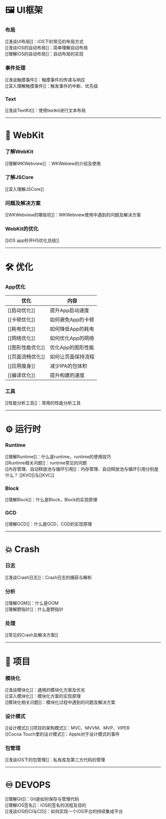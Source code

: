 # 🖼 UI框架  
### 布局  
[[浅谈UI布局]]：iOS下的常见的布局方式  
[[浅谈iOS的自动布局]]：简单理解自动布局  
[[理解iOS的自动布局]]：自动布局的实现  

### 事件处理  
[[浅谈触摸事件]]：触摸事件的传递与响应   
[[深入理解触摸事件]]：触发事件的中断、优先级  

### Text  
[[浅谈TextKit]]：使用textkit进行文本布局  

---

# 📡 WebKit 
### 了解WebKit
[[理解WKWebview]] ：WKWebiew的介绍及使用  

### 了解JSCore
[[深入理解JSCore]]

### 问题及解决方案
[[WKWebview的哪些坑]]：WKWebview使用中遇到的问题及解决方案  

### WebKit的优化
[[iOS app秒开H5优化总结]]

---

# 🛠 优化  
### App优化  

优化 | 内容
-- | --
[[启动优化]]|提升App启动速度  
[[卡顿优化]]|如何避免App的卡顿  
[[耗电优化]]|如何降低App的耗电  
[[网络优化]]|如何优化App的网络    
[[图形性能优化]]|优化App的图形性能  
[[页面流畅优化]]|如何让页面保持流程  
[[应用瘦身]]|减少IPA的包体积  
[[编译优化]]|提升构建的速度    

### 工具
[[性能分析工具]]：常用的性能分析工具   

---

# ⚙️ 运行时  
### Runtime  
[[理解Runtime]]：什么是runtime，runtime的使用技巧  
[[Runtime相关问题]]：runtime常见的问题  
[[内存管理、自动释放池与循环引用]]：内存管理、自动释放池与循环引用分别是什么？
[[KVO]]与[[KVC]]

### Block
[[理解Block]]：什么是Block，Block的实现原理 

### GCD  
[[理解GCD]]：什么是GCD，CGD的实现原理  

---

# 💥 Crash
### 日志
[[浅谈Crash日志]]：Crash日志的捕获与解析  

### 分析
[[理解OOM]]：什么是OOM  
[[理解野指针]]：什么是野指针  

### 处理
[[常见的Crash及解决方案]]  

---

# 🧰 项目
### 模块化
[[浅谈模块化]]：通用的模块化方案及优劣  
[[深入模块化]]：模块化方案的实现原理  
[[模块化相关问题]]：模块化过程中遇到的问题及解决方案  

### 设计模式  
[[设计模式]]
[[项目的架构模式]]：MVC、MVVM、MVP、VIPER  
[[Cocoa Touch里的设计模式]]：Apple对于设计模式的事件  

### 包管理  
[[浅谈iOS下的包管理]]：私有库及第三方代码的管理  

--- 

# ♾ DEVOPS
[[理解Git]]：Git是如何保存与管理代码  
[[理解iOS签名]]：iOS的签名的流程及目的  
[[浅谈iOS的CI与CD]]：如何实现一个iOS平台的持续集成平台  

